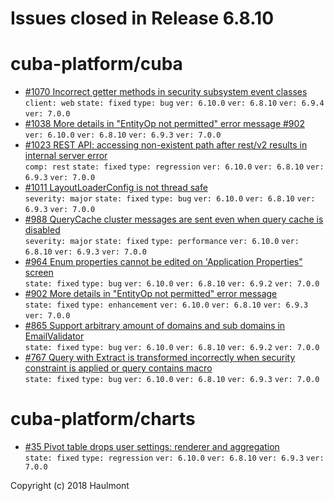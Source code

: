 # Issues closed in Release 6.8.10

# cuba-platform/cuba

* [#1070 Incorrect getter methods in security subsystem event classes](https://github.com/cuba-platform/cuba/issues/1070) \
    `client: web` `state: fixed` `type: bug` `ver: 6.10.0` `ver: 6.8.10` `ver: 6.9.4` `ver: 7.0.0` 
* [#1038 More details in "EntityOp not permitted" error message #902](https://github.com/cuba-platform/cuba/pull/1038) \
    `ver: 6.10.0` `ver: 6.8.10` `ver: 6.9.3` `ver: 7.0.0` 
* [#1023 REST API: accessing non-existent path after rest/v2 results in internal server error](https://github.com/cuba-platform/cuba/issues/1023) \
    `comp: rest` `state: fixed` `type: regression` `ver: 6.10.0` `ver: 6.8.10` `ver: 6.9.3` `ver: 7.0.0` 
* [#1011 LayoutLoaderConfig is not thread safe](https://github.com/cuba-platform/cuba/issues/1011) \
    `severity: major` `state: fixed` `type: bug` `ver: 6.10.0` `ver: 6.8.10` `ver: 6.9.3` `ver: 7.0.0` 
* [#988 QueryCache cluster messages are sent even when query cache is disabled](https://github.com/cuba-platform/cuba/issues/988) \
    `severity: major` `state: fixed` `type: performance` `ver: 6.10.0` `ver: 6.8.10` `ver: 6.9.3` `ver: 7.0.0` 
* [#964 Enum properties cannot be edited on 'Application Properties" screen](https://github.com/cuba-platform/cuba/issues/964) \
    `state: fixed` `type: bug` `ver: 6.10.0` `ver: 6.8.10` `ver: 6.9.2` `ver: 7.0.0` 
* [#902 More details in "EntityOp not permitted" error message](https://github.com/cuba-platform/cuba/issues/902) \
    `state: fixed` `type: enhancement` `ver: 6.10.0` `ver: 6.8.10` `ver: 6.9.3` `ver: 7.0.0` 
* [#865 Support arbitrary amount of domains and sub domains in EmailValidator](https://github.com/cuba-platform/cuba/issues/865) \
    `state: fixed` `type: bug` `ver: 6.10.0` `ver: 6.8.10` `ver: 6.9.2` `ver: 7.0.0` 
* [#767 Query with Extract is transformed incorrectly when security constraint is applied or query contains macro](https://github.com/cuba-platform/cuba/issues/767) \
    `state: fixed` `type: bug` `ver: 6.10.0` `ver: 6.8.10` `ver: 6.9.3` `ver: 7.0.0` 

# cuba-platform/charts

* [#35 Pivot table drops user settings: renderer and aggregation](https://github.com/cuba-platform/charts/issues/35) \
    `state: fixed` `type: regression` `ver: 6.10.0` `ver: 6.8.10` `ver: 6.9.3` `ver: 7.0.0` 


Copyright (c) 2018 Haulmont
